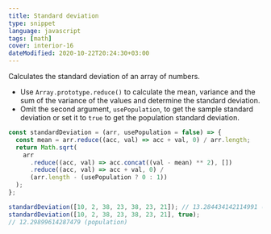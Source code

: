 ```yaml
---
title: Standard deviation
type: snippet
language: javascript
tags: [math]
cover: interior-16
dateModified: 2020-10-22T20:24:30+03:00
---
```


Calculates the standard deviation of an array of numbers.

- Use `Array.prototype.reduce()` to calculate the mean, variance and the sum of the variance of the values and determine the standard deviation.
- Omit the second argument, `usePopulation`, to get the sample standard deviation or set it to `true` to get the population standard deviation.

```js
const standardDeviation = (arr, usePopulation = false) => {
  const mean = arr.reduce((acc, val) => acc + val, 0) / arr.length;
  return Math.sqrt(
    arr
      .reduce((acc, val) => acc.concat((val - mean) ** 2), [])
      .reduce((acc, val) => acc + val, 0) /
      (arr.length - (usePopulation ? 0 : 1))
  );
};
```

```js
standardDeviation([10, 2, 38, 23, 38, 23, 21]); // 13.284434142114991 (sample)
standardDeviation([10, 2, 38, 23, 38, 23, 21], true);
// 12.29899614287479 (population)
```
